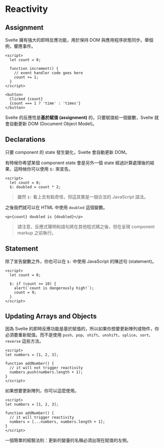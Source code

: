 # Reactivity

## Assignment

Svelte 擁有強大的即時反應功能，用於保持 DOM 與應用程序狀態同步。舉個例，響應事件。

```svelte
<script>
  let count = 0;

  function increment() {
    // event handler code goes here
    count += 1;
  }
</script>

<button>
  Clicked {count}
  {count === 1 ? 'time' : 'times'}
</button>
```

Svelte 的反應性是**基於賦值 (assignment)** 的，只要賦值給一個變數，Svelte 就會自動更新 DOM (Document Object Model)。

## Declarations

只要 component 的 state 發生變化，Svelte 會自動更新 DOM。

有時候你希望某個 component state 會是另外一個 state 經過計算處理後的結果，這時候你可以使用 `$:` 來宣告。

```svelte
<script>
  let count = 0;
  $: doubled = count * 2;
```

> 雖然 `$:` 看上去有點奇怪，但這其實是一個合法的 JavaScript 語法。

之後我們就可以在 HTML 中使用 `doubled` 這個變數。

```svelte
<p>{count} doubled is {doubled}</p>
```

> 請注意，反應式聲明和語句將在其他程式碼之後，但在呈現 component markup 之前執行。

## Statement

除了宣告變數之外，你也可以在 `$:` 中使用 JavaScript 的陳述句 (statement)。

```svelte
<script>
  let count = 0;

  $: if (count >= 10) {
    alert(`count is dangerously high!`);
    count = 9;
  }
</script>
```

## Updating Arrays and Objects

因為 Svelte 的即時反應功能是基於賦值的，所以如果你想要更新陣列或物件，你必須要重新賦值。而不是使用 `push`、`pop`、`shift`、`unshift`、`splice`、`sort`、`reverse` 這些方法。

```svelte
<script>
let numbers = [1, 2, 3];

function addNumber() {
  // it will not trigger reactivity
  numbers.push(numbers.length + 1);
}
</script>
```

如果想要更新陣列，你可以這麼使用。

```svelte
<script>
let numbers = [1, 2, 3];

function addNumber() {
  // it will trigger reactivity
  numbers = [...numbers, numbers.length + 1];
}
</script>
```

一個簡單的經驗法則：更新的變量的名稱必須出現在賦值的左側。
